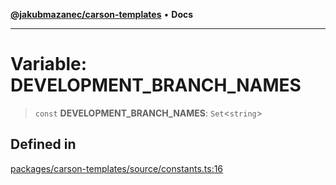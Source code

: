[**@jakubmazanec/carson-templates**](../README.md) • **Docs**

---

# Variable: DEVELOPMENT_BRANCH_NAMES

> `const` **DEVELOPMENT_BRANCH_NAMES**: `Set`\<`string`\>

## Defined in

[packages/carson-templates/source/constants.ts:16](https://github.com/jakubmazanec/tools/blob/6ed2cc9bf798455a62cfc34def34fef748169fa2/packages/carson-templates/source/constants.ts#L16)

